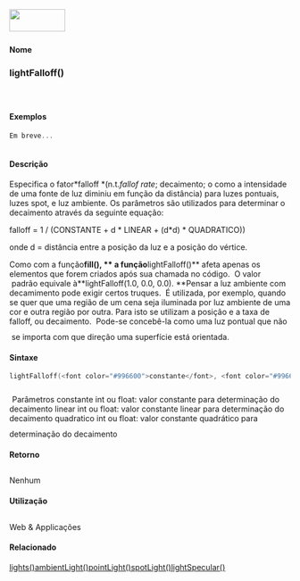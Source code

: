 <img height="40" src="../images/1pix.gif" width="100"/>
<img height="1" src="../images/1pix.gif" width="20"/>
<img height="1" src="../images/1pix.gif" width="555"/>

#### Nome
### lightFalloff()
<img height="25" src="../images/1pix.gif" width="1"/>

#### Exemplos

```pde
Em breve... 
 

```

#### Descrição
Especifica o fator*falloff *(n.t.*fallof rate*; decaimento; o como a intensidade de uma fonte de luz diminiu em função da distância)
para luzes pontuais, luzes spot, e luz ambiente. Os parâmetros
são utilizados para determinar o decaimento
através da seguinte equação:

falloff = 1 / (CONSTANTE + d * LINEAR + (d*d) * QUADRATICO))

onde d = distância entre a posição da luz e a posição do vértice.

Como com a função**fill(), ** a função**lightFalloff()**
afeta apenas os elementos que forem criados após sua chamada no
código.  O valor  padrão equivale à**lightFalloff(1.0, 0.0, 0.0). **Pensar
a luz ambiente com decamimento pode exigir certos truques.
 É utilizada, por exemplo, quando se quer que uma
região de um cena seja iluminada por luz ambiente de uma cor e
outra região por outra. Para isto se utilizam a
posição e a taxa de falloff, ou decaimento.  Pode-se
concebê-la como uma luz pontual que não  se importa
com que direção uma superfície está
orientada.
<img height="25" src="../images/1pix.gif" width="1"/>

#### Sintaxe
```pde
lightFalloff(<font color="#996600">constante</font>, <font color="#996600">linear</font>, <font color="#996600">quadratico</font>)

```
<img height="25" src="../images/1pix.gif" width="1"/>
Parâmetros
constante
int ou float: valor constante para determinação do decaimento
linear
int ou float: valor constante linear para determinação do decaimento
quadratico
int ou float: valor constante quadrático para determinação do decaimento
<img height="25" src="../images/1pix.gif" width="1"/>

#### Retorno

	
Nenhum
<img height="25" src="../images/1pix.gif" width="1"/>

#### Utilização

	
Web & Applicações
<img height="25" src="../images/1pix.gif" width="1"/>

#### Relacionado
[lights()](lights_)[ambientLight()](ambientLight_)[pointLight()](pointLight_)[spotLight()](spotLight_)[lightSpecular()](lightSpecular_)
